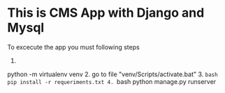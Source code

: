 # This is CMS App with Django and Mysql
To excecute the app you must following steps

1. ```bash 
python -m virtualenv venv
2. go to file  "venv/Scripts/activate.bat"
3. ```bash 
pip install -r requeriments.txt
4. ```bash 
python manage.py runserver
